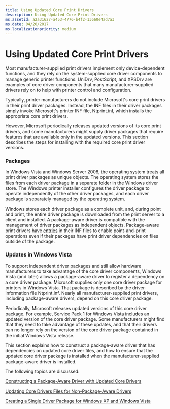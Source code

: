 ```yaml
---
title: Using Updated Core Print Drivers
description: Using Updated Core Print Drivers
ms.assetid: a2a31627-a453-4776-b4f2-13660e4ad7a3
ms.date: 04/20/2017
ms.localizationpriority: medium
---
```


# Using Updated Core Print Drivers


Most manufacturer-supplied print drivers implement only device-dependent functions, and they rely on the system-supplied core driver components to manage generic printer functions. UniDrv, PostScript, and XPSDrv are examples of core driver components that many manufacturer-supplied drivers rely on to help with printer control and configuration.

Typically, printer manufacturers do not include Microsoft's core print drivers in their print driver packages. Instead, the INF files in their driver packages simply invoke Microsoft's printer INF file, Ntprint.inf, which installs the appropriate core print drivers.

However, Microsoft periodically releases updated versions of its core print drivers, and some manufacturers might supply driver packages that require features that are available only in the updated versions. This section describes the steps for installing with the required core print driver versions.

### Packages

In Windows Vista and Windows Server 2008, the operating system treats all print driver packages as unique objects. The operating system stores the files from each driver package in a separate folder in the Windows driver store. The Windows printer installer configures the driver package to operate independently of the other driver packages, and each driver package is separately managed by the operating system.

Windows stores each driver package as a complete unit, and, during point and print, the entire driver package is downloaded from the print server to a client and installed. A package-aware driver is compatible with the management of driver packages as independent objects. Package-aware print drivers have [entries](printer-inf-file-entries.md) in their INF files to enable point-and-print operations even if their packages have print driver dependencies on files outside of the package.

### Updates in Windows Vista

To support independent driver packages and still allow hardware manufacturers to take advantage of the core driver components, Windows Vista (and later) allows a package-aware driver to register a dependency on a core driver package. Microsoft supplies only one core driver package for printers in Windows Vista. That package is described by the driver-information file Ntprint.inf. Nearly all manufacturer-supplied print drivers, including package-aware drivers, depend on this core driver package.

Periodically, Microsoft releases updated versions of this core driver package. For example, Service Pack 1 for Windows Vista includes an updated version of the core driver package. Some manufacturers might find that they need to take advantage of these updates, and that their drivers can no longer rely on the version of the core driver package contained in the initial Windows Vista release.

This section explains how to construct a package-aware driver that has dependencies on updated core driver files, and how to ensure that the updated core driver package is installed when the manufacturer-supplied package-aware driver is installed.

The following topics are discussed:

[Constructing a Package-Aware Driver with Updated Core Drivers](constructing-a-package-aware-driver-with-updated-core-drivers.md)

[Updating Core Drivers Files for Non-Package-Aware Drivers](updating-core-drivers-files-for-non-package-aware-drivers.md)

[Creating a Single Driver Package for Windows XP and Windows Vista](creating-a-single-driver-package-for-windows-xp-and-windows-vista.md)

 

 




